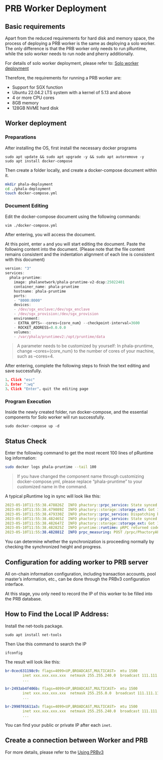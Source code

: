 # PRB Worker Deployment

## Basic requirements

Apart from the reduced requirements for hard disk and memory space, the process of deploying a PRB worker is the same as deploying a solo worker. The only difference is that the PRB worker only needs to run pRuntime, while the solo worker needs to run node and pherry additionally.

For details of solo worker deployment, please refer to: [Solo worker deployment](https://wiki.phala.network/en-us/mine/phala-worker/solo-worker-deployment/)

Therefore, the requirements for running a PRB worker are:

* Support for SGX function
* Ubuntu 22.04.2 LTS system with a kernel of 5.13 and above
* 4 or more CPU cores
* 8GB memory
* 128GB NVME hard disk

## Worker deployment

### Preparations

After installing the OS, first install the necessary docker programs

```undefined
sudo apt update && sudo apt upgrade -y && sudo apt autoremove -y
sudo apt install docker-compose
```

Then create a folder locally, and create a docker-compose document within it.

```bash
mkdir phala-deployment
cd ./phala-deployment
touch docker-compose.yml
```

### Document Editing

Edit the docker-compose document using the following commands:

```bash
vim ./docker-compose.yml 
```

After entering, you will access the document.

At this point, enter `a` and you will start editing the document. Paste the following content into the document. (Please note that the file content remains consistent and the indentation alignment of each line is consistent with this document)

```javascript
version: "3"
services:
  phala-pruntime:
    image: phalanetwork/phala-pruntime-v2-dcap:25022401
    container_name: phala-pruntime
    hostname: phala-pruntime
    ports:
    - "8000:8000"
    devices:
    - /dev/sgx_enclave:/dev/sgx_enclave
    - /dev/sgx_provision:/dev/sgx_provision
    environment:
    - EXTRA_OPTS=--cores={core_num} --checkpoint-interval=3600
    - ROCKET_ADDRESS=0.0.0.0
    volumes:
    - /var/phala/pruntimev2:/opt/pruntime/data

```

> A parameter needs to be customized by yourself: In phala-pruntime, change –cores={core\_num} to the number of cores of your machine, such as –cores=4.

After entering, complete the following steps to finish the text editing and save successfully.

```javascript
1、Click "esc"
2、Enter ":wq"
3、Click "Enter"，quit the editing page
```

### Program Execution

Inside the newly created folder, run docker-compose, and the essential components for Solo worker will run successfully.

```undefined
sudo docker-compose up -d
```

## Status Check

Enter the following command to get the most recent 100 lines of pRuntime log information:

```bash
sudo docker logs phala-pruntime --tail 100
```

> If you have changed the component name through customizing docker-compose.yml, please replace “phala-pruntime” to your customized name in the command.

A typical pRuntime log in sync will look like this:

```yaml
2023-05-10T11:55:38.478826Z  INFO phactory::prpc_service: State synced
2023-05-10T11:55:38.479089Z  INFO phactory::storage::storage_ext: Got 17 messages from OutboundMessages    
2023-05-10T11:55:38.479330Z  INFO phactory::prpc_service: Dispatching block=440838
2023-05-10T11:55:38.482465Z  INFO phactory::prpc_service: State synced
2023-05-10T11:55:38.482647Z  INFO phactory::storage::storage_ext: Got 11 messages from OutboundMessages    
2023-05-10T11:55:38.482825Z  INFO pruntime::runtime: pRPC returned code=200 size=4
2023-05-10T11:55:38.482881Z  INFO prpc_measuring: POST /prpc/PhactoryAPI.DispatchBlocks cost 18221 microseconds, status: 200   
```

You can determine whether the synchronization is proceeding normally by checking the synchronized height and progress.

## Configuration for adding worker to PRB server

All on-chain information configuration, including transaction accounts, pool master’s information, etc., can be done through the PRBv3 configuration interface.

At this stage, you only need to record the IP of this worker to be filled into the PRB database.

## How to Find the Local IP Address:

Install the net-tools package.

```undefined
sudo apt install net-tools
```

Then Use this command to search the IP

```undefined
ifconfig
```

The result will look like this:

```yaml
br-0cec631198c9: flags=4099<UP,BROADCAST,MULTICAST>  mtu 1500
        inet xxx.xxx.xxx.xxx  netmask 255.255.240.0  broadcast 111.111.111.111
        ...

br-2493ab4f406b: flags=4099<UP,BROADCAST,MULTICAST>  mtu 1500
        inet xxx.xxx.xxx.xxx  netmask 255.255.0.0  broadcast 111.111.111.111
        ...

br-2990701611a3: flags=4099<UP,BROADCAST,MULTICAST>  mtu 1500
        inet xxx.xxx.xxx.xxx  netmask 255.255.240.0  broadcast 111.111.111.111
        ...
```

You can find your public or private IP after each `inet`.

## Create a connection between Worker and PRB <a href="#create-a-connection-between-worker-and-prb" id="create-a-connection-between-worker-and-prb"></a>

For more details, please refer to the [Using PRBv3](../run-workers-on-khala/using-prbv3-ui.md)
